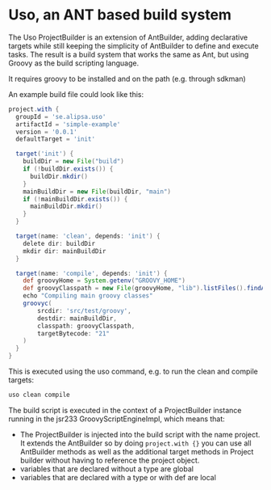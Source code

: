 # Uso, an ANT based build system

The Uso ProjectBuilder is an extension of AntBuilder, adding declarative targets while still keeping the simplicity of AntBuilder to define and execute tasks. The result is a build system that works the same as Ant, but using Groovy as the build scripting language.

It requires groovy to be installed and on the path (e.g. through sdkman)

An example build file could look like this:

```groovy
project.with {
  groupId = 'se.alipsa.uso'
  artifactId = 'simple-example'
  version = '0.0.1'
  defaultTarget = 'init'

  target('init') {
    buildDir = new File("build")
    if (!buildDir.exists()) {
      buildDir.mkdir()
    }
    mainBuildDir = new File(buildDir, "main")
    if (!mainBuildDir.exists()) {
      mainBuildDir.mkdir()
    }
  }

  target(name: 'clean', depends: 'init') {
    delete dir: buildDir
    mkdir dir: mainBuildDir
  }

  target(name: 'compile', depends: 'init') {
    def groovyHome = System.getenv("GROOVY_HOME")
    def groovyClasspath = new File(groovyHome, "lib").listFiles().findAll { it.name.endsWith(".jar") }
    echo "Compiling main groovy classes"
    groovyc(
        srcdir: 'src/test/groovy',
        destdir: mainBuildDir,
        classpath: groovyClasspath,
        targetBytecode: "21"
    )
  }
}
```

This is executed using the uso command, e.g. to run the clean and compile targets:

```bash
uso clean compile
```


The build script is executed in the context of a ProjectBuilder instance running in the jsr233 GroovyScriptEngineImpl, which means that:
- The ProjectBuilder is injected into the build script with the name project. It extends the AntBuilder so by doing `project.with {}` you can use all AntBuilder methods as well as the additional target methods in Project builder without having to reference the project object.
- variables that are declared without a type are global
- variables that are declared with a type or with def are local

